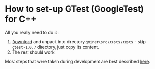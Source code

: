 # How to set-up GTest (GoogleTest) for C++

All you really need to do is:

1. [Download](http://www.bogotobogo.com/cplusplus/files/cpptest/gtest-1.7.0-rc1.zip) and unpack into directory `qminer\src\tests\tests` - skip `gtest-1.0.7` directory, just copy its content.
2. The rest should work

Most steps that were taken during development are best described [here](http://www.bogotobogo.com/cplusplus/google_unit_test_gtest.php).